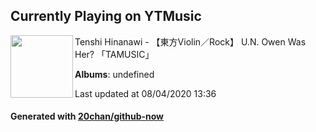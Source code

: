 ## Currently Playing on YTMusic

[<img align="left" width="100" src="https://i.ytimg.com/vi/T5KrugIEt8Y/sddefault.jpg?sqp=-oaymwEWCJADEOEBIAQqCghqEJQEGHgg6AJIWg&rs">](https://music.youtube.com/channel/UClGm4dxaLMmb2MkNueaoCaw)

Tenshi Hinanawi - 【東方Violin／Rock】 U.N. Owen Was Her? 「TAMUSIC」

**Albums**: undefined

Last updated at 08/04/2020 13:36

#### Generated with [20chan/github-now](https://github.com/20chan/github-now)


<!--
**20chan/20chan** is a ✨ _special_ ✨ repository because its `README.md` (this file) appears on your GitHub profile.

Here are some ideas to get you started:

- 🔭 I’m currently working on ...
- 🌱 I’m currently learning ...
- 👯 I’m looking to collaborate on ...
- 🤔 I’m looking for help with ...
- 💬 Ask me about ...
- 📫 How to reach me: ...
- 😄 Pronouns: ...
- ⚡ Fun fact: ...
-->
